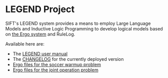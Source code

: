 # LEGEND Project

SIFT's LEGEND system provides a means to employ Large Language Models and Inductive Logic Programming to develop logical models based on [the Ergo system](https://sites.google.com/coherentknowledge.com/ergoai-tutorial/ergoai-tutorial) and RuleLog.

Available here are:

* The [LEGEND user manual](legend_user_manual.pdf)
* The [CHANGELOG](CHANGELOG.html) for the currently deployed version
* [Ergo files for the soccer warmup problem](soccer-team-warmup.zip)
* [Ergo files for the joint operation problem](joint-command.zip)
